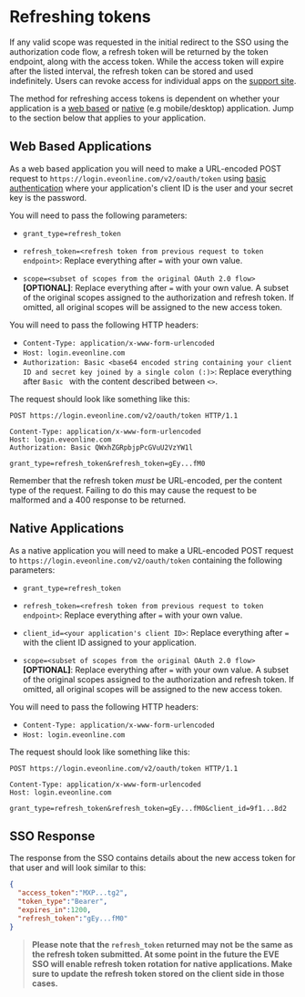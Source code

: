 # Refreshing tokens

If any valid scope was requested in the initial redirect to the SSO using the authorization code flow, a refresh token will be returned by the token endpoint, along with the access token. While the access token will expire after the listed interval, the refresh token can be stored and used indefinitely. Users can revoke access for individual apps on the [support site](https://community.eveonline.com/support/third-party-applications/).

The method for refreshing access tokens is dependent on whether your application is a [web based](web_based_sso_flow.md) or [native](native_sso_flow.md) (e.g mobile/desktop) application. Jump to the section below that applies to your application.

## Web Based Applications
As a web based application you will need to make a URL-encoded POST request to `https://login.eveonline.com/v2/oauth/token` using [basic authentication](https://en.wikipedia.org/wiki/Basic_access_authentication) where your application's client ID is the user and your secret key is the password.

You will need to pass the following parameters:

- `grant_type=refresh_token`

- `refresh_token=<refresh token from previous request to token endpoint>`: Replace everything after `=` with your own value.

- `scope=<subset of scopes from the original OAuth 2.0 flow>` **[OPTIONAL]**: Replace everything after `=` with your own value. A subset of the original scopes assigned to the authorization and refresh token. If omitted, all original scopes will be assigned to the new access token.

You will need to pass the following HTTP headers:

- `Content-Type: application/x-www-form-urlencoded`
- `Host: login.eveonline.com`
- `Authorization: Basic <base64 encoded string containing your client ID and secret key joined by a single colon (:)>`: Replace everything after `Basic ` with the content described between `<>`.

The request should look like something like this:

```http
POST https://login.eveonline.com/v2/oauth/token HTTP/1.1

Content-Type: application/x-www-form-urlencoded
Host: login.eveonline.com
Authorization: Basic QWxhZGRpbjpPcGVuU2VzYW1l  

grant_type=refresh_token&refresh_token=gEy...fM0
```

Remember that the refresh token *must* be URL-encoded, per the content type of the request. Failing to do this may cause the request to be malformed and a 400 response to be returned.

## Native Applications
As a native application you will need to make a URL-encoded POST request to `https://login.eveonline.com/v2/oauth/token` containing the following parameters:

- `grant_type=refresh_token`

- `refresh_token=<refresh token from previous request to token endpoint>`: Replace everything after `=` with your own value.

- `client_id=<your application's client ID>`: Replace everything after `=` with the client ID assigned to your application.

- `scope=<subset of scopes from the original OAuth 2.0 flow>` **[OPTIONAL]**: Replace everything after `=` with your own value. A subset of the original scopes assigned to the authorization and refresh token. If omitted, all original scopes will be assigned to the new access token.

You will need to pass the following HTTP headers:

- `Content-Type: application/x-www-form-urlencoded`
- `Host: login.eveonline.com`

The request should look like something like this:

```http
POST https://login.eveonline.com/v2/oauth/token HTTP/1.1

Content-Type: application/x-www-form-urlencoded
Host: login.eveonline.com

grant_type=refresh_token&refresh_token=gEy...fM0&client_id=9f1...8d2
```

## SSO Response
The response from the SSO contains details about the new access token for that user and will look similar to this:

```json
{
  "access_token":"MXP...tg2",
  "token_type":"Bearer",
  "expires_in":1200,
  "refresh_token":"gEy...fM0"
}
```

>**Please note that the `refresh_token` returned may not be the same as the refresh token submitted. At some point in the future the EVE SSO will enable refresh token rotation for native applications. Make sure to update the refresh token stored on the client side in those cases.**
